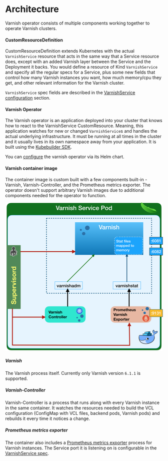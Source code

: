 # Architecture

Varnish operator consists of multiple components working together to operate Varnish clusters.

#### CustomResourceDefinition
CustomResourceDefinition extends Kubernetes with the actual `VarnishService` resource that acts in the same way that a Service resource does, except with an added Varnish layer between the Service and the Deployment it backs. You would define a resource of Kind `VarnishService` and specify all the regular specs for a Service, plus some new fields that control how many Varnish instances you want, how much memory/cpu they get, and other relevant information for the Varnish cluster.

`VarnishService` spec fields are described in the [VarnishService configuration](varnish-service-configuration.md) section.

#### Varnish Operator
The Varnish operator is an application deployed into your cluster that knows how to react to the VarnishService CustomResource. Meaning, this application watches for new or changed `VarnishService`s and handles the actual underlying infrastructure. It must be running at all times in the cluster and it usually lives in its own namespace away from your application. It is built using the [Kubebuilder SDK](https://github.com/kubernetes-sigs/kubebuilder).

You can [configure](operator-configuration.md) the varnish operator via its Helm chart.

#### Varnish container image

The container image is custom built with a few components built-in - Varnish, Varnish-Controller, and the Prometheus metrics exporter. The operator doesn't support arbitrary Varnish images due to additional components needed for the operator to function.

![Varnish service diagram](varnish-service.png)

##### Varnish

The Varnish process itself. Currently only Varnish version `6.1.1` is supported.

##### Varnish-Controller

Varnish-Controller is a process that runs along with every Varnish instance in the same container. It watches the resources needed to build the VCL configuration (ConfigMap with VCL files, backend pods, Varnish pods) and rebuilds it every time it notices a change.

##### Prometheus metrics exporter

The container also includes a [Prometheus metrics exporter](https://github.com/jonnenauha/prometheus_varnish_exporter) process for Varnish instances. The Service port it is listening on is configurable in the [VarnishService spec](varnish-service-configuration.md). 
